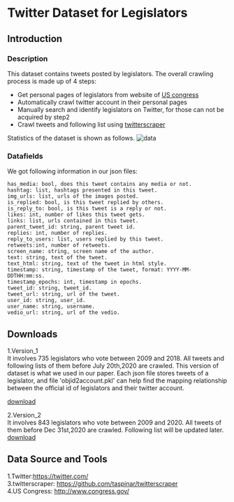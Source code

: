 # Twitter Dataset for Legislators

## Introduction
### Description
This dataset contains tweets posted by legislators. The overall crawling process is made up of 4 steps:
- Get personal pages of legislators from website of [US congress](http://www.congress.gov/)  
- Automatically crawl twitter account in their personal pages
- Manually search and identify legislators on Twitter, for those can not be acquired by step2
- Crawl tweets and following list using [twitterscraper](https://github.com/taspinar/twitterscraper)

Statistics of the dataset is shown as follows.
![data](https://github.com/xymou/Align-Voting-Behavior-with-Public-Statements-for-Legislator-Representation-Learning/blob/main/dataset/data.png)

### Datafields
We got following information in our json files:
```
has_media: bool, does this tweet contains any media or not.  
hashtag: list, hashtags presented in this tweet.  
img_urls: list, urls of the images posted. 
is_replied: bool, is this tweet replied by others. 
is_reply_to: bool, is this tweet is a reply or not.  
likes: int, number of likes this tweet gets.  
links: list, urls contained in this tweet. 
parent_tweet_id: string, parent tweet id. 
replies: int, number of replies. 
reply_to_users: list, users replied by this tweet. 
retweets:int, number of retweets. 
screen_name: string, screen name of the author. 
text: string, text of the tweet.
text_html: string, text of the tweet in html style. 
timestamp: string, timestamp of the tweet, format: YYYY-MM-DDTHH:mm:ss. 
timestamp_epochs: int, timestamp in epochs.  
tweet_id: string, tweet_id. 
tweet_url: string, url of the tweet. 
user_id: string, user_id.
user_name: string, username.
vedio_url: string, url of the vedio.
```


## Downloads
1.Version_1  
It involves 735 legislators who vote between 2009 and 2018. All tweets and following lists of them before July 20th,2020 are crawled. This version of dataset is what we used in our paper. Each json file stores tweets of a legislator, and file 'objid2account.pkl' can help find the mapping relationship between the official id of legislators and their twitter account.

[download](https://www.dropbox.com/s/tuiba9lqz5xz0iz/Leg_Twitter_v1.zip?dl=0)  

2.Version_2  
It involves 843 legislators who vote between 2009 and 2020. All tweets of them before Dec 31st,2020 are crawled. Following list will be updated later.  
[download]()

## Data Source and Tools
1.Twitter:https://twitter.com/  
3.twitterscraper: https://github.com/taspinar/twitterscraper  
4.US Congress: http://www.congress.gov/  
